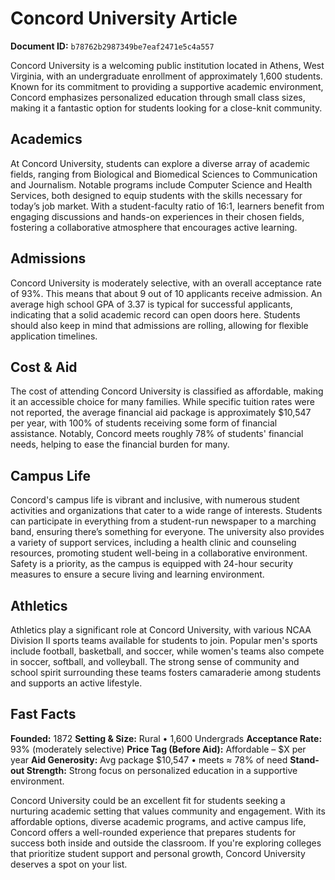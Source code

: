 # Concord University Article

**Document ID:** `b78762b2987349be7eaf2471e5c4a557`

Concord University is a welcoming public institution located in Athens, West Virginia, with an undergraduate enrollment of approximately 1,600 students. Known for its commitment to providing a supportive academic environment, Concord emphasizes personalized education through small class sizes, making it a fantastic option for students looking for a close-knit community.

## Academics
At Concord University, students can explore a diverse array of academic fields, ranging from Biological and Biomedical Sciences to Communication and Journalism. Notable programs include Computer Science and Health Services, both designed to equip students with the skills necessary for today’s job market. With a student-faculty ratio of 16:1, learners benefit from engaging discussions and hands-on experiences in their chosen fields, fostering a collaborative atmosphere that encourages active learning.

## Admissions
Concord University is moderately selective, with an overall acceptance rate of 93%. This means that about 9 out of 10 applicants receive admission. An average high school GPA of 3.37 is typical for successful applicants, indicating that a solid academic record can open doors here. Students should also keep in mind that admissions are rolling, allowing for flexible application timelines.

## Cost & Aid
The cost of attending Concord University is classified as affordable, making it an accessible choice for many families. While specific tuition rates were not reported, the average financial aid package is approximately $10,547 per year, with 100% of students receiving some form of financial assistance. Notably, Concord meets roughly 78% of students' financial needs, helping to ease the financial burden for many.

## Campus Life
Concord's campus life is vibrant and inclusive, with numerous student activities and organizations that cater to a wide range of interests. Students can participate in everything from a student-run newspaper to a marching band, ensuring there’s something for everyone. The university also provides a variety of support services, including a health clinic and counseling resources, promoting student well-being in a collaborative environment. Safety is a priority, as the campus is equipped with 24-hour security measures to ensure a secure living and learning environment.

## Athletics
Athletics play a significant role at Concord University, with various NCAA Division II sports teams available for students to join. Popular men's sports include football, basketball, and soccer, while women's teams also compete in soccer, softball, and volleyball. The strong sense of community and school spirit surrounding these teams fosters camaraderie among students and supports an active lifestyle.

## Fast Facts
**Founded:** 1872
**Setting & Size:** Rural • 1,600 Undergrads
**Acceptance Rate:** 93% (moderately selective)
**Price Tag (Before Aid):** Affordable – $X per year
**Aid Generosity:** Avg package $10,547 • meets ≈ 78% of need
**Stand-out Strength:** Strong focus on personalized education in a supportive environment.

Concord University could be an excellent fit for students seeking a nurturing academic setting that values community and engagement. With its affordable options, diverse academic programs, and active campus life, Concord offers a well-rounded experience that prepares students for success both inside and outside the classroom. If you're exploring colleges that prioritize student support and personal growth, Concord University deserves a spot on your list.

